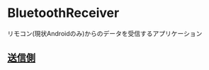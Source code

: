 #  BluetoothReceiver

リモコン(現状Androidのみ)からのデータを受信するアプリケーション

## [送信側](https://github.com/kitashimauni/BluetoothController)
